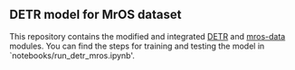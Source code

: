 ## DETR model for MrOS dataset

This repository contains the modified and integrated [DETR](https://github.com/facebookresearch/detr) and [mros-data](https://github.com/neergaard/mros-data) modules. You can find the steps for training and testing the model in `notebooks/run_detr_mros.ipynb'.